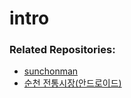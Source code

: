 # intro

### Related Repositories:
- [sunchonman](https://github.com/akrnsl32/sunchonman)
- [순천 전통시장(안드로이드)](https://github.com/SangseonNa/sc_market)
